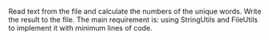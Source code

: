 Read text from the file and calculate the numbers of the unique words. 
Write the result to the file. 
The main requirement is: using StringUtils and FileUtils to implement it with minimum lines of code.